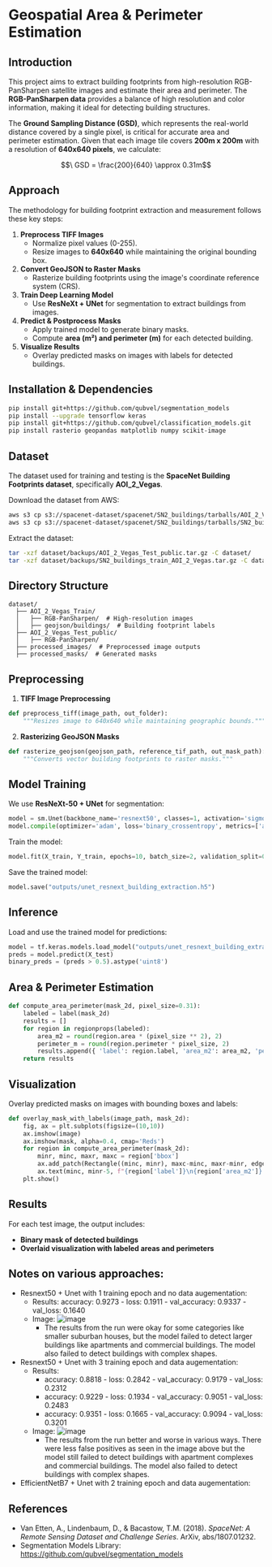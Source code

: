# Geospatial Area & Perimeter Estimation

## Introduction

This project aims to extract building footprints from high-resolution RGB-PanSharpen satellite images and estimate their area and perimeter. The **RGB-PanSharpen data** provides a balance of high resolution and color information, making it ideal for detecting building structures.

The **Ground Sampling Distance (GSD)**, which represents the real-world distance covered by a single pixel, is critical for accurate area and perimeter estimation. Given that each image tile covers **200m x 200m** with a resolution of **640x640 pixels**, we calculate:

```math
\ GSD = \frac{200}{640} \approx 0.31m
```

## Approach

The methodology for building footprint extraction and measurement follows these key steps:

1. **Preprocess TIFF Images**
   - Normalize pixel values (0-255).
   - Resize images to **640x640** while maintaining the original bounding box.
2. **Convert GeoJSON to Raster Masks**
   - Rasterize building footprints using the image's coordinate reference system (CRS).
3. **Train Deep Learning Model**
   - Use **ResNeXt + UNet** for segmentation to extract buildings from images.
4. **Predict & Postprocess Masks**
   - Apply trained model to generate binary masks.
   - Compute **area (m²) and perimeter (m)** for each detected building.
5. **Visualize Results**
   - Overlay predicted masks on images with labels for detected buildings.

## Installation & Dependencies

```bash
pip install git+https://github.com/qubvel/segmentation_models
pip install --upgrade tensorflow keras
pip install git+https://github.com/qubvel/classification_models.git
pip install rasterio geopandas matplotlib numpy scikit-image
```

## Dataset

The dataset used for training and testing is the **SpaceNet Building Footprints dataset**, specifically **AOI_2_Vegas**.

Download the dataset from AWS:

```bash
aws s3 cp s3://spacenet-dataset/spacenet/SN2_buildings/tarballs/AOI_2_Vegas_Test_public.tar.gz dataset/backups/
aws s3 cp s3://spacenet-dataset/spacenet/SN2_buildings/tarballs/SN2_buildings_train_AOI_2_Vegas.tar.gz dataset/backups/
```

Extract the dataset:

```bash
tar -xzf dataset/backups/AOI_2_Vegas_Test_public.tar.gz -C dataset/
tar -xzf dataset/backups/SN2_buildings_train_AOI_2_Vegas.tar.gz -C dataset/
```

## Directory Structure

```
dataset/
  ├── AOI_2_Vegas_Train/
  │   ├── RGB-PanSharpen/  # High-resolution images
  │   ├── geojson/buildings/  # Building footprint labels
  ├── AOI_2_Vegas_Test_public/
  │   ├── RGB-PanSharpen/
  ├── processed_images/  # Preprocessed image outputs
  ├── processed_masks/  # Generated masks
```

## Preprocessing

1. **TIFF Image Preprocessing**

```python
def preprocess_tiff(image_path, out_folder):
    """Resizes image to 640x640 while maintaining geographic bounds."""
```

2. **Rasterizing GeoJSON Masks**

```python
def rasterize_geojson(geojson_path, reference_tif_path, out_mask_path):
    """Converts vector building footprints to raster masks."""
```

## Model Training

We use **ResNeXt-50 + UNet** for segmentation:

```python
model = sm.Unet(backbone_name='resnext50', classes=1, activation='sigmoid', encoder_weights='imagenet', input_shape=(640, 640, 3))
model.compile(optimizer='adam', loss='binary_crossentropy', metrics=['accuracy'])
```

Train the model:

```python
model.fit(X_train, Y_train, epochs=10, batch_size=2, validation_split=0.1)
```

Save the trained model:

```python
model.save("outputs/unet_resnext_building_extraction.h5")
```

## Inference

Load and use the trained model for predictions:

```python
model = tf.keras.models.load_model("outputs/unet_resnext_building_extraction.h5")
preds = model.predict(X_test)
binary_preds = (preds > 0.5).astype('uint8')
```

## Area & Perimeter Estimation

```python
def compute_area_perimeter(mask_2d, pixel_size=0.31):
    labeled = label(mask_2d)
    results = []
    for region in regionprops(labeled):
        area_m2 = round(region.area * (pixel_size ** 2), 2)
        perimeter_m = round(region.perimeter * pixel_size, 2)
        results.append({ 'label': region.label, 'area_m2': area_m2, 'perimeter_m': perimeter_m })
    return results
```

## Visualization

Overlay predicted masks on images with bounding boxes and labels:

```python
def overlay_mask_with_labels(image_path, mask_2d):
    fig, ax = plt.subplots(figsize=(10,10))
    ax.imshow(image)
    ax.imshow(mask, alpha=0.4, cmap='Reds')
    for region in compute_area_perimeter(mask_2d):
        minr, minc, maxr, maxc = region['bbox']
        ax.add_patch(Rectangle((minc, minr), maxc-minc, maxr-minr, edgecolor='white', facecolor='none'))
        ax.text(minc, minr-5, f"{region['label']}\n{region['area_m2']} m²\n{region['perimeter_m']} m", fontsize=8, color='white', bbox=dict(facecolor='black', alpha=0.6))
    plt.show()
```

## Results

For each test image, the output includes:

- **Binary mask of detected buildings**
- **Overlaid visualization with labeled areas and perimeters**

## Notes on various approaches:

- Resnext50 + Unet with 1 training epoch and no data augementation: 
    - Results: accuracy: 0.9273 - loss: 0.1911 - val_accuracy: 0.9337 - val_loss: 0.1640
    - Image: ![image](imgs/aptinf1.png)
        -  The results from the run were okay for some categories like smaller suburban houses, but the model failed to detect larger buildings like apartments and commercial buildings. The model also failed to detect buildings with complex shapes.
- Resnext50 + Unet with 3 training epoch and data augementation: 
    - Results: 
        - accuracy: 0.8818 - loss: 0.2842 - val_accuracy: 0.9179 - val_loss: 0.2312
        - accuracy: 0.9229 - loss: 0.1934 - val_accuracy: 0.9051 - val_loss: 0.2483
        - accuracy: 0.9351 - loss: 0.1665 - val_accuracy: 0.9094 - val_loss: 0.3201
    - Image: ![image](imgs/aptinf2.png)
        - The results from the run better and worse in various ways. There were less false positives as seen in the image above but the model still failed to detect buildings with apartment complexes and commercial buildings. The model also failed to detect buildings with complex shapes.
- EfficientNetB7 + Unet with 2 training epoch and data augementation: 


## References

- Van Etten, A., Lindenbaum, D., & Bacastow, T.M. (2018). *SpaceNet: A Remote Sensing Dataset and Challenge Series*. ArXiv, abs/1807.01232.
- Segmentation Models Library: https://github.com/qubvel/segmentation_models
